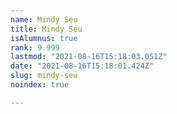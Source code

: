 ```yaml
---
name: Mindy Seu
title: Mindy Seu
isAlumnus: true
rank: 9.999
lastmod: "2021-08-16T15:18:03.051Z"
date: "2021-08-16T15:18:01.424Z"
slug: mindy-seu
noindex: true

---
```

